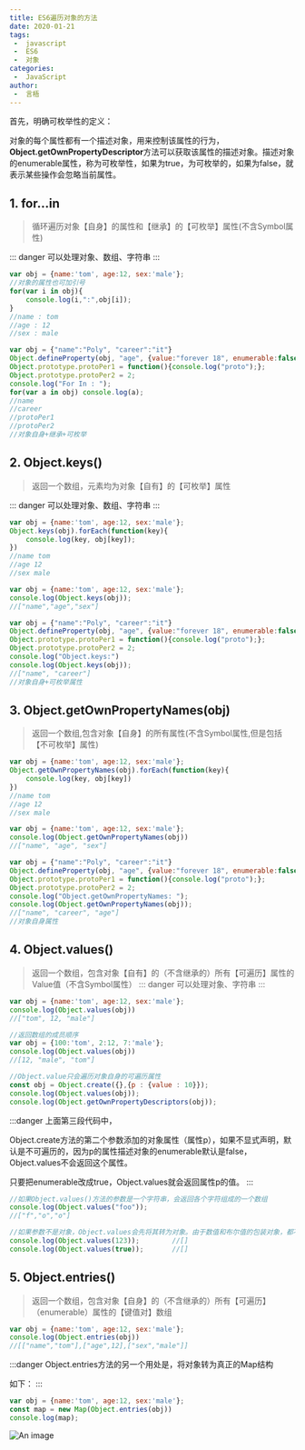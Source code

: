 ```yaml
---
title: ES6遍历对象的方法
date: 2020-01-21
tags:
 -  javascript
 -  ES6
 -  对象
categories:
 -  JavaScript
author:
 -  言梧
---
```


首先，明确可枚举性的定义：

对象的每个属性都有一个描述对象，用来控制该属性的行为，**Object.getOwnPropertyDescriptor**方法可以获取该属性的描述对象。描述对象的enumerable属性，称为可枚举性，如果为true，为可枚举的，如果为false，就表示某些操作会忽略当前属性。


## 1. for...in
> 循环遍历对象【自身】的属性和【继承】的【可枚举】属性(不含Symbol属性)

::: danger
可以处理对象、数组、字符串
:::

```js
var obj = {name:'tom', age:12, sex:'male'};
//对象的属性也可加引号
for(var i in obj){
    console.log(i,":",obj[i]);
}
//name : tom
//age : 12
//sex : male

var obj = {"name":"Poly", "career":"it"}
Object.defineProperty(obj, "age", {value:"forever 18", enumerable:false});
Object.prototype.protoPer1 = function(){console.log("proto");};
Object.prototype.protoPer2 = 2;
console.log("For In : ");
for(var a in obj) console.log(a);
//name
//career
//protoPer1
//protoPer2
//对象自身+继承+可枚举
```




## 2. Object.keys()
> 返回一个数组，元素均为对象【自有】的【可枚举】属性

::: danger
可以处理对象、数组、字符串
:::

```js
var obj = {name:'tom', age:12, sex:'male'};
Object.keys(obj).forEach(function(key){
    console.log(key, obj[key]);
})
//name tom
//age 12
//sex male

var obj = {name:'tom', age:12, sex:'male'};
console.log(Object.keys(obj));
//["name","age","sex"]

var obj = {"name":"Poly", "career":"it"}
Object.defineProperty(obj, "age", {value:"forever 18", enumerable:false});
Object.prototype.protoPer1 = function(){console.log("proto");};
Object.prototype.protoPer2 = 2;
console.log("Object.keys:")
console.log(Object.keys(obj));
//["name", "career"]
//对象自身+可枚举属性
```




## 3. Object.getOwnPropertyNames(obj)
> 返回一个数组,包含对象【自身】的所有属性(不含Symbol属性,但是包括【不可枚举】属性)

```js
var obj = {name:'tom', age:12, sex:'male'};
Object.getOwnPropertyNames(obj).forEach(function(key){
    console.log(key, obj[key])
})
//name tom
//age 12
//sex male

var obj = {name:'tom', age:12, sex:'male'};
console.log(Object.getOwnPropertyNames(obj))
//["name", "age", "sex"]

var obj = {"name":"Poly", "career":"it"}
Object.defineProperty(obj, "age", {value:"forever 18", enumerable:false});
Object.prototype.protoPer1 = function(){console.log("proto");};
Object.prototype.protoPer2 = 2;
console.log("Object.getOwnPropertyNames: ");
console.log(Object.getOwnPropertyNames(obj));
//["name", "career", "age"]
//对象自身属性
```




## 4. Object.values()
> 返回一个数组，包含对象【自有】的（不含继承的）所有【可遍历】属性的Value值（不含Symbol属性）
::: danger
可以处理对象、字符串
:::

```js
var obj = {name:'tom', age:12, sex:'male'};
console.log(Object.values(obj))
//["tom", 12, "male"]

//返回数组的成员顺序
var obj = {100:'tom', 2:12, 7:'male'};
console.log(Object.values(obj))
//[12, "male", "tom"]

//Object.value只会遍历对象自身的可遍历属性
const obj = Object.create({},{p : {value : 10}});
console.log(Object.values(obj));    
console.log(Object.getOwnPropertyDescriptors(obj));
```
:::danger
上面第三段代码中，

Object.create方法的第二个参数添加的对象属性（属性p），如果不显式声明，默认是不可遍历的，因为p的属性描述对象的enumerable默认是false，Object.values不会返回这个属性。

只要把enumerable改成true，Object.values就会返回属性p的值。
:::

```js
//如果Object.values()方法的参数是一个字符串，会返回各个字符组成的一个数组
console.log(Object.values("foo"));      
//["f","o","o"]

//如果参数不是对象，Object.values会先将其转为对象。由于数值和布尔值的包装对象，都不会为实例添加非继承的属性。所以，Object.values会返回空数组。如果参数为undefined或者null会报错。
console.log(Object.values(123));        //[]
console.log(Object.values(true));       //[]
```



## 5. Object.entries()
> 返回一个数组，包含对象【自身】的（不含继承的）所有【可遍历】（enumerable）属性的【键值对】数组

```js
var obj = {name:'tom', age:12, sex:'male'};
console.log(Object.entries(obj))
//[["name","tom"],["age",12],["sex","male"]]
```
:::danger
Object.entries方法的另一个用处是，将对象转为真正的Map结构

如下：
:::
```js
var obj = {name:'tom', age:12, sex:'male'};
const map = new Map(Object.entries(obj))
console.log(map);
```
![An image](/es6/objectMethod1.png)



